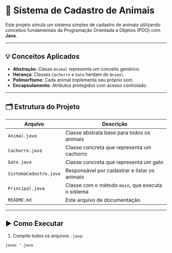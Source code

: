 # 🐾 Sistema de Cadastro de Animais

Este projeto simula um sistema simples de cadastro de animais utilizando conceitos fundamentais da Programação Orientada a Objetos (POO) com **Java**.

---

## 💡 Conceitos Aplicados

- **Abstração**: Classe `Animal` representa um conceito genérico.
- **Herança**: Classes `Cachorro` e `Gato` herdam de `Animal`.
- **Polimorfismo**: Cada animal implementa seu próprio som.
- **Encapsulamento**: Atributos protegidos com acesso controlado.

---

## 🗂 Estrutura do Projeto

| Arquivo                | Descrição                                               |
|------------------------|---------------------------------------------------------|
| `Animal.java`          | Classe abstrata base para todos os animais             |
| `Cachorro.java`        | Classe concreta que representa um cachorro             |
| `Gato.java`            | Classe concreta que representa um gato                 |
| `SistemaCadastro.java` | Responsável por cadastrar e listar os animais          |
| `Principal.java`       | Classe com o método `main`, que executa o sistema      |
| `README.md`            | Este arquivo de documentação                           |


---

## ▶️ Como Executar

1. Compile todos os arquivos `.java`:

```bash
javac *.java

